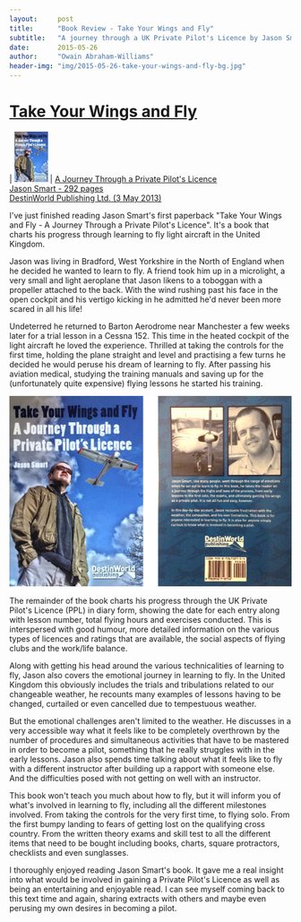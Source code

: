 ```yaml
---
layout:     post
title:      "Book Review - Take Your Wings and Fly"
subtitle:   "A journey through a UK Private Pilot's Licence by Jason Smart"
date:       2015-05-26
author:     "Owain Abraham-Williams"
header-img: "img/2015-05-26-take-your-wings-and-fly-bg.jpg"
---
```


[Take Your Wings and Fly](http://www.amazon.co.uk/Take-Your-Wings-Fly-Journey/dp/0956718752)
============================================================================================

| ![Take Your Wings and Fly book cover](/img/2015-05-26-take-your-wings-and-fly-thumb.jpg) | [A Journey Through a Private Pilot's Licence<br />Jason Smart - 292 pages<br />DestinWorld Publishing Ltd. (3 May 2013)](http://www.amazon.co.uk/Take-Your-Wings-Fly-Journey/dp/0956718752)

I've just finished reading Jason Smart's first paperback "Take Your Wings and Fly - A Journey Through a Private Pilot's Licence". It's a book that charts his progress through learning to fly light aircraft in the United Kingdom.

Jason was living in Bradford, West Yorkshire in the North of England when he decided he wanted to learn to fly. A friend took him up in a microlight, a very small and light aeroplane that Jason likens to a toboggan with a propeller attached to the back. With the wind rushing past his face in the open cockpit and his vertigo kicking in he admitted he'd never been more scared in all his life!

Undeterred he returned to Barton Aerodrome near Manchester a few weeks later for a trial lesson in a Cessna 152. This time in the heated cockpit of the light aircraft he loved the experience. Thrilled at taking the controls for the first time, holding the plane straight and level and practising a few turns he decided he would peruse his dream of learning to fly. After passing his aviation medical, studying the training manuals and saving up for the (unfortunately quite expensive) flying lessons he started his training.

![Take Your Wings and Fly - A Journey through a UK Private Pilot's Licence by Jason Smart](/img/2015-05-26-take-your-wings-and-fly-01.jpg)

The remainder of the book charts his progress through the UK Private Pilot's Licence (PPL) in diary form, showing the date for each entry along with lesson number, total flying hours and exercises conducted. This is interspersed with good humour, more detailed information on the various types of licences and ratings that are available, the social aspects of flying clubs and the work/life balance.

Along with getting his head around the various technicalities of learning to fly, Jason also covers the emotional journey in learning to fly. In the United Kingdom this obviously includes the trials and tribulations related to our changeable weather, he recounts many examples of lessons having to be changed, curtailed or even cancelled due to tempestuous weather.

But the emotional challenges aren't limited to the weather. He discusses in a very accessible way what it feels like to be completely overthrown by the number of procedures and simultaneous activities that have to be mastered in order to become a pilot, something that he really struggles with in the early lessons. Jason also spends time talking about what it feels like to fly with a different instructor after building up a rapport with someone else. And the difficulties posed with not getting on well with an instructor.

This book won't teach you much about how to fly, but it will inform you of what's involved in learning to fly, including all the different milestones involved. From taking the controls for the very first time, to flying solo. From the first bumpy landing to fears of getting lost on the qualifying cross country. From the written theory exams and skill test to all the different items that need to be bought including books, charts, square protractors, checklists and even sunglasses.

I thoroughly enjoyed reading Jason Smart's book. It gave me a real insight into what would be involved in gaining a Private Pilot's Licence as well as being an entertaining and enjoyable read. I can see myself coming back to this text time and again, sharing extracts with others and maybe even perusing my own desires in becoming a pilot.
